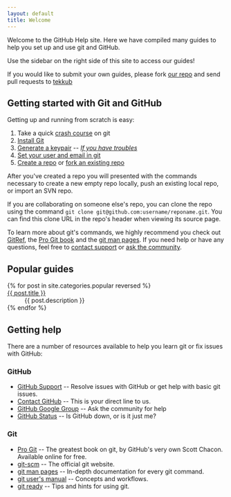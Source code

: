 ```yaml
---
layout: default
title: Welcome
---
```


Welcome to the GitHub Help site. Here we have compiled many guides to help you set up and use git and GitHub.

Use the sidebar on the right side of this site to access our guides!

If you would like to submit your own guides, please fork [our repo](http://github.com/github/help.github.com/) and send pull requests to [tekkub](http://github.com/tekkub)


Getting started with Git and GitHub
-----------------------------------

Getting up and running from scratch is easy:

1. Take a quick [crash course](http://gitref.org/) on git
2. [Install Git](git-installation-redirect)
3. [Generate a keypair](key-setup-redirect) -- *[If you have troubles](troubleshooting-ssh)*
4. [Set your user and email in git](git-email-settings)
5. [Create a repo](creating-a-repo) or [fork an existing repo](forking)

After you've created a repo you will presented with the commands necessary to create a new empty repo locally, push an existing local repo, or import an SVN repo.

If you are collaborating on someone else's repo, you can clone the repo using the command `git clone git@github.com:username/reponame.git`.  You can find this clone URL in the repo's header when viewing its source page.

To learn more about git's commands, we highly recommend you check out [GitRef](http://gitref.org/), the [Pro Git book](http://progit.org/) and the [git man pages](http://www.kernel.org/pub/software/scm/git/docs/).  If you need help or have any questions, feel free to [contact support](http://support.github.com) or [ask the community](http://groups.google.com/group/github/).

Popular guides
--------------

<dl>
  {% for post in site.categories.popular reversed %}
    <dt><a href="{{ post.url }}" id="{{ cat }}">{{ post.title }}</a></dt>
    <dd>{{ post.description }}</dd>
  {% endfor %}
</dl>

Getting help
------------

There are a number of resources available to help you learn git or fix issues with GitHub:

### GitHub

* [GitHub Support](http://support.github.com) -- Resolve issues with GitHub or get help with basic git issues.
* [Contact GitHub](http://github.com/contact) -- This is your direct line to us.
* [GitHub Google Group](http://groups.google.com/group/github/) -- Ask the community for help
* [GitHub Status](http://status.github.com) -- Is GitHub down, or is it just me?

### Git

* [Pro Git](http://progit.org/) -- The greatest book on git, by GitHub's very own Scott Chacon. Available online for free.
* [git-scm](http://git-scm.com/) -- The official git website.
* [git man pages](http://www.kernel.org/pub/software/scm/git/docs/) -- In-depth documentation for every git command.
* [git user's manual](http://www.kernel.org/pub/software/scm/git/docs/user-manual.html) -- Concepts and workflows.
* [git ready](http://www.gitready.com/) -- Tips and hints for using git.
